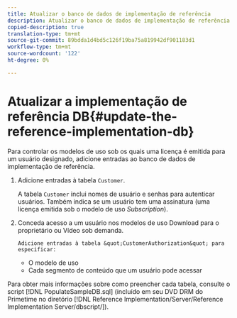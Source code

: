 ```yaml
---
title: Atualizar o banco de dados de implementação de referência
description: Atualizar o banco de dados de implementação de referência
copied-description: true
translation-type: tm+mt
source-git-commit: 89bdda1d4bd5c126f19ba75a819942df901183d1
workflow-type: tm+mt
source-wordcount: '122'
ht-degree: 0%

---
```



# Atualizar a implementação de referência DB{#update-the-reference-implementation-db}

Para controlar os modelos de uso sob os quais uma licença é emitida para um usuário designado, adicione entradas ao banco de dados de implementação de referência.

1. Adicione entradas à tabela `Customer`.

   A tabela `Customer` inclui nomes de usuário e senhas para autenticar usuários. Também indica se um usuário tem uma assinatura (uma licença emitida sob o modelo de uso *Subscription*).

1. Conceda acesso a um usuário nos modelos de uso Download para o proprietário ou Vídeo sob demanda.

       Adicione entradas à tabela &quot;CustomerAuthorization&quot; para especificar:
   
   * O modelo de uso
   * Cada segmento de conteúdo que um usuário pode acessar

Para obter mais informações sobre como preencher cada tabela, consulte o script [!DNL PopulateSampleDB.sql] (incluído em seu DVD DRM do Primetime no diretório [!DNL Reference Implementation/Server/Reference Implementation Server/dbscript/]).
